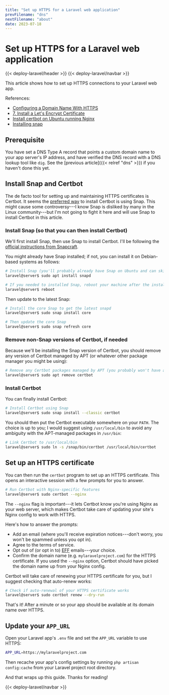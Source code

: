 ```yaml
---
title: "Set up HTTPS for a Laravel web application"
prevFilename: "dns"
nextFilename: "about"
date: 2023-07-18
---
```


# Set up HTTPS for a Laravel web application

{{< deploy-laravel/header >}}
{{< deploy-laravel/navbar >}}

This article shows how to set up HTTPS connections to your Laravel web app.

References:

- [Configuring a Domain Name With HTTPS](https://adevait.com/laravel/deploying-laravel-applications-virtual-private-servers)
- [7. Install a Let's Encrypt Certificate](https://www.vultr.com/docs/how-to-install-nginx-mariadb--php-lemp-on-debian-11-99568/)
- [Install certbot on Ubuntu running Nginx](https://certbot.eff.org/instructions?ws=nginx&os=ubuntufocal)
- [Installing snap](https://snapcraft.io/docs/installing-snapd)

## Prerequisite

You have set a DNS Type A record that points a custom domain name to your app server's IP address, and have verified the DNS record with a DNS lookup tool like `dig`.
See the [previous article]({{< relref "dns" >}}) if you haven't done this yet.

## Install Snap and Certbot

The de facto tool for setting up and maintaining HTTPS certificates is Certbot.
It seems the [preferred way](https://certbot.eff.org/instructions) to install Certbot is using Snap.
This might cause some controversy---I know Snap is disliked by many in the Linux community---but I'm not going to fight it here and will use Snap to install Certbot in this article.

### Install Snap (so that you can then install Certbot)

We'll first install Snap, then use Snap to install Certbot.
I'll be following the [official instructions from Snapcraft](https://snapcraft.io/docs/installing-snapd).

You might already have Snap installed; if not, you can install it on Debian-based systems as follows:

```bash
# Install Snap (you'll probably already have Snap on Ubuntu and can skip this step.)
laravel@server$ sudo apt install snapd

# If you needed to installed Snap, reboot your machine after the installation.
laravel@server$ reboot
```

Then update to the latest Snap:

```bash
# Install the core Snap to get the latest snapd
laravel@server$ sudo snap install core

# Then update the core Snap
laravel@server$ sudo snap refresh core
```

### Remove non-Snap versions of Certbot, if needed

Because we'll be installing the Snap version of Certbot, you should remove any version of Certbot managed by APT (or whatever other package manager you might be using):

```bash
# Remove any Certbot packages managed by APT (you probably won't have any)
laravel@server$ sudo apt remove certbot
```

### Install Certbot

You can finally install Certbot:

```bash
# Install Certbot using Snap
laravel@server$ sudo snap install --classic certbot
```

You should then put the Certbot executable somewhere on your `PATH`.
The choice is up to you; I would suggest using `/usr/local/bin` to avoid any ambiguity with the APT-managed packages in `/usr/bin`:

```bash
# Link Certbot to /usr/local/bin
laravel@server$ sudo ln -s /snap/bin/certbot /usr/local/bin/certbot
```

## Set up an HTTPS certificate

You can then run the `certbot` program to set up an HTTPS certificate.
This opens an interactive session with a few prompts for you to answer.

```bash
# Run Certbot with Nginx-specific features
laravel@server$ sudo certbot --nginx
```

The `--nginx` flag is important---it lets Certbot know you're using Nginx as your web server, which makes Certbot take care of updating your site's Nginx config to work with HTTPS.

Here's how to answer the prompts:

- Add an email (where you'll receive expiration notices---don't worry, you won't be spammed unless you opt in).
- Agree to the terms of service.
- Opt out of (or opt in to) [EFF](https://en.wikipedia.org/wiki/Electronic_Frontier_Foundation) emails---your choice.
- Confirm the domain name (e.g. `mylaravelproject.com`) for the HTTPS certificate.
  If you used the `--nginx` option, Certbot should have picked the domain name up from your Nginx config.

Certbot will take care of renewing your HTTPS certificate for you, but I suggest checking that auto-renew works:

```bash
# Check if auto-renewal of your HTTPS certificate works
laravel@server$ sudo certbot renew --dry-run
```

That's it!
After a minute or so your app should be available at its domain name over HTTPS.

## Update your `APP_URL`

Open your Laravel app's `.env` file and set the `APP_URL` variable to use HTTPS:

```bash
APP_URL=https://mylaravelproject.com
```

Then recache your app's config settings by running `php artisan config:cache` from your Laravel project root directory.

And that wraps up this guide. Thanks for reading!

{{< deploy-laravel/navbar >}}
